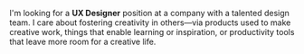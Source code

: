 I'm looking for a __UX Designer__ position at a company with a talented design team. I care about fostering creativity in others—via products used to make creative work, things that enable learning or inspiration, or productivity tools that leave more room for a creative life.